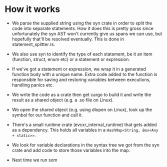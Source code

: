 # How it works

* We parse the supplied string using the syn crate in order to split the code
  into separate statements. How it does this is pretty gross since unfortunately
  the syn AST won't currently give us spans we can use, but hopefully that'll be
  resolved eventually. This is done in statement\_splitter.rs.

* We also use syn to identify the type of each statement, be it an item
  (function, struct, enum etc) or a statement or expression.
  
* If we've got a statement or expression, we wrap it in a generated function
  body with a unique name. Extra code added to the function is responsible for
  saving and restoring variables between executions, handling panics etc.
  
* We write the code as a crate then get cargo to build it and write the result
  as a shared object (e.g. a .so file on Linux).
  
* We open the shared object (e.g. using dlopen on Linux), look up the symbol for
  our function and call it.
  
* There's a small runtime crate (evcxr\_internal\_runtime) that gets added as a
  dependency. This holds all variables in a ```HashMap<String, Box<Any +
  static>>```.
  
* We look for variable declarations in the syntax tree we got from the syn crate
  and add code to store those variables into the map.
  
* Next time we run som